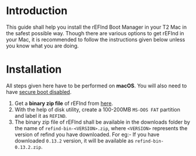 # Introduction

This guide shall help you install the rEFInd Boot Manager in your T2 Mac in the safest possible way. Though there are various options to get rEFInd in your Mac, it is recommended to follow the instructions given below unless you know what you are doing.

# Installation

All steps given here have to be performed on **macOS**. You will also need to have [secure boot disabled](https://support.apple.com/en-us/HT208198).

1. Get a **binary zip file** of rEFInd from [here](https://www.rodsbooks.com/refind/getting.html).
2. With the help of disk utility, create a 100-200MB `MS-DOS FAT` partition and label it as `REFIND`.
3. The binary zip file of rEFInd shall be available in the downloads folder by the name of `refind-bin-<VERSION>.zip`, where `<VERSION>` represents the version of refind you have downloaded. For eg:- If you have downloaded `0.13.2` version, it will be available as `refind-bin-0.13.2.zip`.
